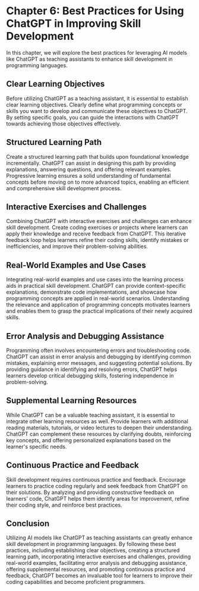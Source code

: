 Chapter 6: Best Practices for Using ChatGPT in Improving Skill Development
==========================================================================

In this chapter, we will explore the best practices for leveraging AI models like ChatGPT as teaching assistants to enhance skill development in programming languages.

Clear Learning Objectives
-------------------------

Before utilizing ChatGPT as a teaching assistant, it is essential to establish clear learning objectives. Clearly define what programming concepts or skills you want to develop and communicate these objectives to ChatGPT. By setting specific goals, you can guide the interactions with ChatGPT towards achieving those objectives effectively.

Structured Learning Path
------------------------

Create a structured learning path that builds upon foundational knowledge incrementally. ChatGPT can assist in designing this path by providing explanations, answering questions, and offering relevant examples. Progressive learning ensures a solid understanding of fundamental concepts before moving on to more advanced topics, enabling an efficient and comprehensive skill development process.

Interactive Exercises and Challenges
------------------------------------

Combining ChatGPT with interactive exercises and challenges can enhance skill development. Create coding exercises or projects where learners can apply their knowledge and receive feedback from ChatGPT. This iterative feedback loop helps learners refine their coding skills, identify mistakes or inefficiencies, and improve their problem-solving abilities.

Real-World Examples and Use Cases
---------------------------------

Integrating real-world examples and use cases into the learning process aids in practical skill development. ChatGPT can provide context-specific explanations, demonstrate code implementations, and showcase how programming concepts are applied in real-world scenarios. Understanding the relevance and application of programming concepts motivates learners and enables them to grasp the practical implications of their newly acquired skills.

Error Analysis and Debugging Assistance
---------------------------------------

Programming often involves encountering errors and troubleshooting code. ChatGPT can assist in error analysis and debugging by identifying common mistakes, explaining error messages, and suggesting potential solutions. By providing guidance in identifying and resolving errors, ChatGPT helps learners develop critical debugging skills, fostering independence in problem-solving.

Supplemental Learning Resources
-------------------------------

While ChatGPT can be a valuable teaching assistant, it is essential to integrate other learning resources as well. Provide learners with additional reading materials, tutorials, or video lectures to deepen their understanding. ChatGPT can complement these resources by clarifying doubts, reinforcing key concepts, and offering personalized explanations based on the learner's specific needs.

Continuous Practice and Feedback
--------------------------------

Skill development requires continuous practice and feedback. Encourage learners to practice coding regularly and seek feedback from ChatGPT on their solutions. By analyzing and providing constructive feedback on learners' code, ChatGPT helps them identify areas for improvement, refine their coding style, and reinforce best practices.

Conclusion
----------

Utilizing AI models like ChatGPT as teaching assistants can greatly enhance skill development in programming languages. By following these best practices, including establishing clear objectives, creating a structured learning path, incorporating interactive exercises and challenges, providing real-world examples, facilitating error analysis and debugging assistance, offering supplemental resources, and promoting continuous practice and feedback, ChatGPT becomes an invaluable tool for learners to improve their coding capabilities and become proficient programmers.
